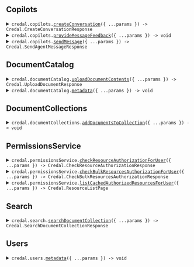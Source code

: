 ## Copilots

<details><summary> <code>credal.copilots.<a href="./src/api/resources/copilots/client/Client.ts">createConversation</a>({ ...params }) -> Credal.CreateConversationResponse</code> </summary>

<dl>

<dd>

#### 📝 Description

<dl>

<dd>

<dl>

<dd>

OPTIONAL. Create a new conversation with the Copilot. The conversation ID can be used in the sendMessage endpoint. The sendMessage endpoint automatically creates new conversations upon first request, but calling this endpoint can simplify certain use cases where it is helpful for the application to have the conversation ID before the first message is sent.

</dd>

</dl>

</dd>

</dl>

#### 🔌 Usage

<dl>

<dd>

<dl>

<dd>

```ts
await credal.copilots.createConversation({
    userEmail: "ravin@credal.ai",
});
```

</dd>

</dl>

</dd>

</dl>

#### ⚙️ Parameters

<dl>

<dd>

<dl>

<dd>

**request: `Credal.CreateConversationRequest`**

</dd>

</dl>

<dl>

<dd>

**requestOptions: `Copilots.RequestOptions`**

</dd>

</dl>

</dd>

</dl>

</dd>

</dl>
</details>

<details><summary> <code>credal.copilots.<a href="./src/api/resources/copilots/client/Client.ts">provideMessageFeedback</a>({ ...params }) -> void</code> </summary>

<dl>

<dd>

#### 🔌 Usage

<dl>

<dd>

<dl>

<dd>

```ts
await credal.copilots.provideMessageFeedback({
    userEmail: "ravin@credal.ai",
    messageId: "dd721cd8-4bf2-4b94-9869-258df3dab9dc",
    messageFeedback: {
        feedback: Credal.FeedbackEnum.Negative,
        suggestedAnswer: "Yes, Credal is SOC 2 compliant.",
    },
});
```

</dd>

</dl>

</dd>

</dl>

#### ⚙️ Parameters

<dl>

<dd>

<dl>

<dd>

**request: `Credal.ProvideMessageFeedbackRequest`**

</dd>

</dl>

<dl>

<dd>

**requestOptions: `Copilots.RequestOptions`**

</dd>

</dl>

</dd>

</dl>

</dd>

</dl>
</details>

<details><summary> <code>credal.copilots.<a href="./src/api/resources/copilots/client/Client.ts">sendMessage</a>({ ...params }) -> Credal.SendAgentMessageResponse</code> </summary>

<dl>

<dd>

#### 🔌 Usage

<dl>

<dd>

<dl>

<dd>

```ts
await credal.copilots.sendMessage({
    message: "Is Credal SOC 2 compliant?",
    userEmail: "ravin@credal.ai",
});
```

</dd>

</dl>

</dd>

</dl>

#### ⚙️ Parameters

<dl>

<dd>

<dl>

<dd>

**request: `Credal.SendMessageRequest`**

</dd>

</dl>

<dl>

<dd>

**requestOptions: `Copilots.RequestOptions`**

</dd>

</dl>

</dd>

</dl>

</dd>

</dl>
</details>

## DocumentCatalog

<details><summary> <code>credal.documentCatalog.<a href="./src/api/resources/documentCatalog/client/Client.ts">uploadDocumentContents</a>({ ...params }) -> Credal.UploadDocumentResponse</code> </summary>

<dl>

<dd>

#### 🔌 Usage

<dl>

<dd>

<dl>

<dd>

```ts
await credal.documentCatalog.uploadDocumentContents({
    documentName: "My Document",
    documentContents:
        "Lorem ipsum dolor sit amet, consectetur adipiscing elit, sed do eiusmod tempor incididunt ut labore et dolore magna aliqua. Ut enim ad minim veniam, quis nostrud exercitation ullamco laboris nisi ut aliquip ex ea commodo consequat. Duis aute irure dolor in reprehenderit in voluptate velit esse cillum dolore eu fugiat nulla pariatur. Excepteur sint occaecat cupidatat non proident, sunt in culpa qui officia deserunt mollit anim id est laborum.",
    documentExternalId: "73eead26-d124-4940-b329-5f068a0a8db9",
    allowedUsersEmailAddresses: ["jack@credal.ai", "ravin@credal.ai"],
    uploadAsUserEmail: "jack@credal.ai",
});
```

</dd>

</dl>

</dd>

</dl>

#### ⚙️ Parameters

<dl>

<dd>

<dl>

<dd>

**request: `Credal.UploadDocumentContentsRequest`**

</dd>

</dl>

<dl>

<dd>

**requestOptions: `DocumentCatalog.RequestOptions`**

</dd>

</dl>

</dd>

</dl>

</dd>

</dl>
</details>

<details><summary> <code>credal.documentCatalog.<a href="./src/api/resources/documentCatalog/client/Client.ts">metadata</a>({ ...params }) -> void</code> </summary>

<dl>

<dd>

#### 📝 Description

<dl>

<dd>

<dl>

<dd>

Bulk patch metadata for documents, synced natively by Credal or manual API uploads

</dd>

</dl>

</dd>

</dl>

#### 🔌 Usage

<dl>

<dd>

<dl>

<dd>

```ts
await credal.documentCatalog.metadata({
    sources: [
        {
            metadata: {
                Department: "HR",
                Country: "United States",
            },
            resourceIdentifier: {
                type: "external-resource-id",
                externalResourceId: "170NrBm0Do7gdzvr54UvyslPVWkQFOA0lgNycFmdZJQr",
                resourceType: Credal.ResourceType.GoogleDriveItem,
            },
        },
        {
            metadata: {
                Department: "Sales",
                Vertical: "Healthcare",
            },
            resourceIdentifier: {
                type: "external-resource-id",
                externalResourceId: "123456",
                resourceType: Credal.ResourceType.ZendeskTicket,
            },
        },
    ],
    uploadAsUserEmail: "ben@credal.ai",
});
```

</dd>

</dl>

</dd>

</dl>

#### ⚙️ Parameters

<dl>

<dd>

<dl>

<dd>

**request: `Credal.DocumentMetadataPatchRequest`**

</dd>

</dl>

<dl>

<dd>

**requestOptions: `DocumentCatalog.RequestOptions`**

</dd>

</dl>

</dd>

</dl>

</dd>

</dl>
</details>

## DocumentCollections

<details><summary> <code>credal.documentCollections.<a href="./src/api/resources/documentCollections/client/Client.ts">addDocumentsToCollection</a>({ ...params }) -> void</code> </summary>

<dl>

<dd>

#### 📝 Description

<dl>

<dd>

<dl>

<dd>

Add documents to a document collection. Note that the documents must already exist in the document catalog to use this endpoint. If you want to upload a new document to a collection, use the uploadDocumentContents endpoint.

</dd>

</dl>

</dd>

</dl>

#### 🔌 Usage

<dl>

<dd>

<dl>

<dd>

```ts
await credal.documentCollections.addDocumentsToCollection({
    collectionId: "82e4b12a-6990-45d4-8ebd-85c00e030c24",
    resourceIdentifiers: [
        {
            type: "external-resource-id",
            externalResourceId: "170NrBm0Do7gdzvr54UvyslPVWkQFOA0lgNycFmdZJQr",
            resourceType: Credal.ResourceType.GoogleDriveItem,
        },
        {
            type: "external-resource-id",
            externalResourceId: "398KAHdfkjsdf09r54UvyslPVWkQFOA0lOiu34in923",
            resourceType: Credal.ResourceType.GoogleDriveItem,
        },
    ],
});
```

</dd>

</dl>

</dd>

</dl>

#### ⚙️ Parameters

<dl>

<dd>

<dl>

<dd>

**request: `Credal.AddDocumentsToCollectionRequest`**

</dd>

</dl>

<dl>

<dd>

**requestOptions: `DocumentCollections.RequestOptions`**

</dd>

</dl>

</dd>

</dl>

</dd>

</dl>
</details>

## PermissionsService

<details><summary> <code>credal.permissionsService.<a href="./src/api/resources/permissionsService/client/Client.ts">checkResourceAuthorizationForUser</a>({ ...params }) -> Credal.CheckResourceAuthorizationResponse</code> </summary>

<dl>

<dd>

#### 📝 Description

<dl>

<dd>

<dl>

<dd>

Admin endpoint to check whether the specified user is authorized to read the specified resource.

</dd>

</dl>

</dd>

</dl>

#### 🔌 Usage

<dl>

<dd>

<dl>

<dd>

```ts
await credal.permissionsService.checkResourceAuthorizationForUser({
    resourceIdentifier: {
        type: "external-resource-id",
        externalResourceId: "170NrBm0Do7gdzvr54UvyslPVWkQFOA0lgNycFmdZJQr",
        resourceType: Credal.ResourceType.GoogleDriveItem,
    },
    userEmail: "john.smith@foo.com",
});
```

</dd>

</dl>

</dd>

</dl>

#### ⚙️ Parameters

<dl>

<dd>

<dl>

<dd>

**request: `Credal.CheckResourceAuthorizationForUserRequest`**

</dd>

</dl>

<dl>

<dd>

**requestOptions: `PermissionsService.RequestOptions`**

</dd>

</dl>

</dd>

</dl>

</dd>

</dl>
</details>

<details><summary> <code>credal.permissionsService.<a href="./src/api/resources/permissionsService/client/Client.ts">checkBulkResourcesAuthorizationForUser</a>({ ...params }) -> Credal.CheckBulkResourcesAuthorizationResponse</code> </summary>

<dl>

<dd>

#### 📝 Description

<dl>

<dd>

<dl>

<dd>

Admin endpoint to check whether the specified user is authorized to read the specified set of resources.

</dd>

</dl>

</dd>

</dl>

#### 🔌 Usage

<dl>

<dd>

<dl>

<dd>

```ts
await credal.permissionsService.checkBulkResourcesAuthorizationForUser({
    resourceIdentifiers: [
        {
            type: "external-resource-id",
            externalResourceId: "170NrBm0Do7gdzvr54UvyslPVWkQFOA0lgNycFmdZJQr",
            resourceType: Credal.ResourceType.GoogleDriveItem,
        },
        {
            type: "external-resource-id",
            externalResourceId: "sfsdfvr54UvyslPVWkQFOA0dfsdfsdflgNycFmdZJQr",
            resourceType: Credal.ResourceType.ZendeskTicket,
        },
    ],
    userEmail: "john.smith@foo.com",
});
```

</dd>

</dl>

</dd>

</dl>

#### ⚙️ Parameters

<dl>

<dd>

<dl>

<dd>

**request: `Credal.CheckBulkResourcesAuthorizationForUserRequest`**

</dd>

</dl>

<dl>

<dd>

**requestOptions: `PermissionsService.RequestOptions`**

</dd>

</dl>

</dd>

</dl>

</dd>

</dl>
</details>

<details><summary> <code>credal.permissionsService.<a href="./src/api/resources/permissionsService/client/Client.ts">listCachedAuthorizedResourcesForUser</a>({ ...params }) -> Credal.ResourceListPage</code> </summary>

<dl>

<dd>

#### 📝 Description

<dl>

<dd>

<dl>

<dd>

Admin endpoint to list all resources that the specified user is authorized to read. Note this endpoint returns cached results and may not be up-to-date. You can use the checkResourceAuthorizationForUser endpoint with disableCache set to true to get the most up-to-date results.

</dd>

</dl>

</dd>

</dl>

#### 🔌 Usage

<dl>

<dd>

<dl>

<dd>

```ts
await credal.permissionsService.listCachedAuthorizedResourcesForUser({
    userEmail: "john.smith@foo.com",
});
```

</dd>

</dl>

</dd>

</dl>

#### ⚙️ Parameters

<dl>

<dd>

<dl>

<dd>

**request: `Credal.ListCachedAuthorizedResourcesForUserRequest`**

</dd>

</dl>

<dl>

<dd>

**requestOptions: `PermissionsService.RequestOptions`**

</dd>

</dl>

</dd>

</dl>

</dd>

</dl>
</details>

## Search

<details><summary> <code>credal.search.<a href="./src/api/resources/search/client/Client.ts">searchDocumentCollection</a>({ ...params }) -> Credal.SearchDocumentCollectionResponse</code> </summary>

<dl>

<dd>

#### 📝 Description

<dl>

<dd>

<dl>

<dd>

Search across all documents in a document collection using the document metadata and contents.

</dd>

</dl>

</dd>

</dl>

#### 🔌 Usage

<dl>

<dd>

<dl>

<dd>

```ts
await credal.search.searchDocumentCollection({
    documentCollectionId: "82e4b12a-6990-45d4-8ebd-85c00e030c24",
    searchQuery: "ABC Corp",
    structuredQueryFilters: [
        {
            field: "status",
            operator: Credal.Operator.Equal,
            value: "Open",
        },
    ],
    userEmail: "jack@credal.ai",
    searchOptions: {
        maxChunks: 10,
        mergeContents: true,
        threshold: 0.8,
        enableSmartFiltering: true,
        enableQueryExtraction: true,
        enableReranking: true,
    },
});
```

</dd>

</dl>

</dd>

</dl>

#### ⚙️ Parameters

<dl>

<dd>

<dl>

<dd>

**request: `Credal.SearchDocumentCollectionRequest`**

</dd>

</dl>

<dl>

<dd>

**requestOptions: `Search.RequestOptions`**

</dd>

</dl>

</dd>

</dl>

</dd>

</dl>
</details>

## Users

<details><summary> <code>credal.users.<a href="./src/api/resources/users/client/Client.ts">metadata</a>({ ...params }) -> void</code> </summary>

<dl>

<dd>

#### 📝 Description

<dl>

<dd>

<dl>

<dd>

Bulk patch metadata for users

</dd>

</dl>

</dd>

</dl>

#### 🔌 Usage

<dl>

<dd>

<dl>

<dd>

```ts
await credal.users.metadata([
    {
        metadata: {
            State: "NY",
            "Job Role": "CEO",
        },
        userEmail: "ravin@credal.ai",
    },
    {
        metadata: {
            State: "NY",
            Department: "Engineering",
        },
        userEmail: "jack@credal.ai",
    },
]);
```

</dd>

</dl>

</dd>

</dl>

#### ⚙️ Parameters

<dl>

<dd>

<dl>

<dd>

**request: `Credal.UserMetadataPatch[]`**

</dd>

</dl>

<dl>

<dd>

**requestOptions: `Users.RequestOptions`**

</dd>

</dl>

</dd>

</dl>

</dd>

</dl>
</details>
